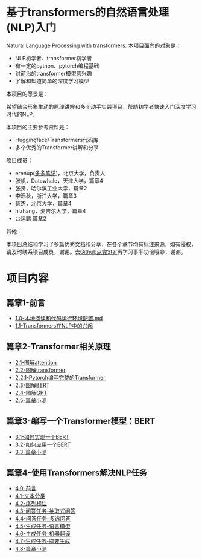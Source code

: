 # 基于transformers的自然语言处理(NLP)入门
Natural Language Processing with transformers.
本项目面向的对象是：
- NLP初学者、transformer初学者
- 有一定的python、pytorch编程基础
- 对前沿的transformer模型感兴趣
- 了解和知道简单的深度学习模型

本项目的愿景是：

希望结合形象生动的原理讲解和多个动手实践项目，帮助初学者快速入门深度学习时代的NLP。

本项目的主要参考资料是：
- Huggingface/Transformers代码库
- 多个优秀的Transformer讲解和分享

项目成员：
- erenup([多多笔记](https://www.zhihu.com/people/nai-ping-46-76))，北京大学，负责人
- 张帆，Datawhale，天津大学，篇章4
- 张贤，哈尔滨工业大学，篇章2
- 李泺秋，浙江大学，篇章3
- 蔡杰，北京大学，篇章4
- hlzhang，麦吉尔大学，篇章4
- 台运鹏 篇章2

其他：

本项目总结和学习了多篇优秀文档和分享，在各个章节均有标注来源，如有侵权，请及时联系项目成员，谢谢。去[Github点完Star](https://github.com/datawhalechina/learn-nlp-with-transformers)再学习事半功倍哦😄，谢谢。

# 项目内容
## 篇章1-前言
* [1.0-本地阅读和代码运行环境配置.md](./篇章1-前言/1.0-本地阅读和代码运行环境配置.md)
* [1.1-Transformers在NLP中的兴起](./篇章1-前言/1.1-Transformers在NLP中的兴起.md)

## 篇章2-Transformer相关原理
* [2.1-图解attention](./篇章2-Transformer相关原理/2.1-图解attention.md)
* [2.2-图解transformer](./篇章2-Transformer相关原理/2.2-图解transformer.md)
* [2.2.1-Pytorch编写完整的Transformer](./篇章2-Transformer相关原理/2.2.1-Pytorch编写完整的Transformer.md)
* [2.3-图解BERT](./篇章2-Transformer相关原理/2.3-图解BERT.md)
* [2.4-图解GPT](./篇章2-Transformer相关原理/2.4-图解GPT.md)
* [2.5-篇章小测](./篇章2-Transformer相关原理/2.5-篇章小测.md)

## 篇章3-编写一个Transformer模型：BERT
* [3.1-如何实现一个BERT](./篇章3-编写一个Transformer模型：BERT/3.1-如何实现一个BERT.md)
* [3.2-如何应用一个BERT](./篇章3-编写一个Transformer模型：BERT/3.2-如何应用一个BERT.md)
* [3.3-篇章小测](./篇章3-编写一个Transformer模型：BERT/3.3-篇章小测.md)

## 篇章4-使用Transformers解决NLP任务
* [4.0-前言](./篇章4-使用Transformers解决NLP任务/4.0-前言.md)
* [4.1-文本分类](./篇章4-使用Transformers解决NLP任务/4.1-文本分类.md)
* [4.2-序列标注](./篇章4-使用Transformers解决NLP任务/4.2-序列标注.md)
* [4.3-问答任务-抽取式问答](./篇章4-使用Transformers解决NLP任务/4.3-问答任务-抽取式问答.md)
* [4.4-问答任务-多选问答](./篇章4-使用Transformers解决NLP任务/4.4-问答任务-多选问答.md)
* [4.5-生成任务-语言模型](./篇章4-使用Transformers解决NLP任务/4.5-生成任务-语言模型.md)
* [4.6-生成任务-机器翻译](./篇章4-使用Transformers解决NLP任务/4.6-生成任务-机器翻译.md)
* [4.7-生成任务-摘要生成](./篇章4-使用Transformers解决NLP任务/4.7-生成任务-摘要生成.md)
* [4.8-篇章小测](./篇章4-使用Transformers解决NLP任务/4.8-篇章小测.md)
